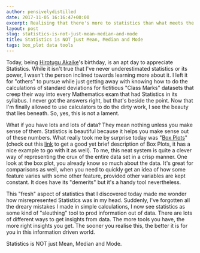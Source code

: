 ```yaml
---
author: pensivelydistilled
date: 2017-11-05 16:16:47+00:00
excerpt: Realising that there's more to statistics than what meets the high-school student.
layout: post
slug: statistics-is-not-just-mean-median-and-mode
title: Statistics is NOT just Mean, Median and Mode
tags: box_plot data tools
---
```


Today, being [Hirotugu Akaike](https://en.wikipedia.org/wiki/Hirotugu_Akaike)'s birthday, is an apt day to appreciate Statistics. While it isn't true that I've never underestimated statistics or its power, I wasn't the person inclined towards learning more about it. I left it for "others" to pursue while just getting away with knowing how to do the calculations of standard deviations for fictitious "Class Marks" datasets that creep their way into every Mathematics exam that had Statistics in its syllabus. I never got the answers right, but that's beside the point. Now that I'm finally allowed to use calculators to do the dirty work, I see the beauty that lies beneath. So, yes, this is not a lament.

What if you have lots and lots of data? They mean nothing unless you make sense of them. Statistics is beautiful because it helps you make sense out of these numbers. What really took me by surprise today was "[Box Plots](https://en.wikipedia.org/wiki/Box_plot)" (check out this [link](http://www.physics.csbsju.edu/stats/box2.html) to get a good yet brief description of Box Plots, it has a nice example to go with it as well). To me, this neat system is quite a clever way of representing the crux of the entire data set in a crisp manner. One look at the box plot, you already know so much about the data. It's great for comparisons as well, when you need to quickly get an idea of how some feature varies with some other feature, provided other variables are kept constant. It does have its "demerits" but it's a handy tool nevertheless.

This "fresh" aspect of statistics that I discovered today made me wonder how misrepresented Statistics was in my head. Suddenly, I've forgotten all the dreary mistakes I made in simple calculations, I now see statistics as some kind of "sleuthing" tool to prod information out of data. There are lots of different ways to get insights from data. The more tools you have, the more right insights you get. The sooner you realise this, the better it is for you in this information driven world.

Statistics is NOT just Mean, Median and Mode.
